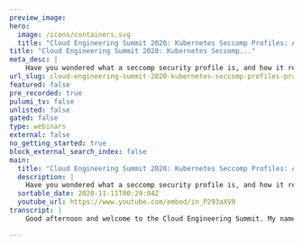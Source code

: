 ```yaml
---
preview_image:
hero:
  image: /icons/containers.svg
  title: "Cloud Engineering Summit 2020: Kubernetes Seccomp Profiles: A Practical Guide"
title: "Cloud Engineering Summit 2020: Kubernetes Seccomp..."
meta_desc: |
    Have you wondered what a seccomp security profile is, and how it relates to Linux Capabilities?
url_slug: cloud-engineering-summit-2020-kubernetes-seccomp-profiles-practical-guide
featured: false
pre_recorded: true
pulumi_tv: false
unlisted: false
gated: false
type: webinars
external: false
no_getting_started: true
block_external_search_index: false
main:
  title: "Cloud Engineering Summit 2020: Kubernetes Seccomp Profiles: A Practical Guide"
  description: |
    Have you wondered what a seccomp security profile is, and how it relates to Linux Capabilities?  Folks often dismiss seccomp profiles and Capabilities as a way of hardening applications as it is too difficult to determine what syscalls are in use by a given application.  In this session we will explore the state of seccomp in Kubernetes and a couple of tools designed to make this more approachable.  Come learn about these super powers!
  sortable_date: 2020-11-11T00:29:04Z
  youtube_url: https://www.youtube.com/embed/in_P293aXV0
transcript: |
    Good afternoon and welcome to the Cloud Engineering Summit. My name is Duffy Cooley and I'm here to talk to you today about secom security profiles. I've been working in this space for about 20 years across a variety of different companies from networking to virtualization. And most recently, I've been working on Nida since about 2016. So for the last four years, um as of this recording, I am unemployed and looking and, and, and exploring what the next thing is going to be for me. You can find me most everywhere at Maui Lion. Uh And recently I've been spending a lot of time on tgak dot IO and the Polis dot IO, both are great websites for keeping track of what's happening inside the cloud native space. And if that's something that's interesting to you, I I highly recommend that you check them out. Let's get started with what is a container? I'm I'm sure you've heard lots and lots of uh descriptions or definitions of what a container is. Uh This is my personal favorite way of understanding what a container is at the end of the day. A container is just a process running on a server somewhere. And the way that we can understand the mapping of that process or the way that we can understand, the way that uh process is isolated from other processes running on that same kernel is through the use of Linux primitives called name spaces. But understand first of all that, that process is running just like any other process on the server. So there's nothing different about this process other than the mapping of of name spaces that the process is constrained to. This is a group of pro of name spaces that are associated with this particular process ID 2452754, right? This process could be an engine X running, it could be an engine X container or it could be an SSH process from somebody logging into the server. It could be any number of these things. And this, this mapping of uh primitives is going to be is going to be available against any process in the kernel, whether they are shared processes associated with the underlying node or whether they are containerized processes because you're running darker on that node. Now, when, as we look at this, one of the things I wanted to make clear is that if I were to like compare this output with the output of another running container, I would see that the mapping, right? These the actual values associated with the C group name space and the I PC name space. And the mount name space and the network name space would disagree, they would be different values. Um And that's actually how we handle that isolation. We're basically tightly coupling that process with its own view of the network through the network name space. And that's why when you ssh into a system and you type IP add or you see all these interfaces, but when you exec into a container, you only see one and it's the same node, we're using these primitives to isolate the view that that process has of the resources that are available to it, right? We can modify the view of the file system. We can modify the view of the Interros communication system. The PD name space right inside of a container PD. One is the is the very first process that runs outside of the container PD. One is probably um the user name space and UTS. There's lots of, there's lots of these primitives um that are here to like help us isolate these processes from one another as they all share the same Linux kernel. The next thing I want to talk to you about is capabilities and capabilities is kind of a a pretty interesting uh not super new capability that is our new, new primitive that is available within the Linux kernel. That allows us to be a little bit more granular, certainly not as granular, but a little bit more granular in the permissions that we can associate with the process. Now, let's break this down a little bit. So starting with kernel 2.2 the Linux kernel divides the privileges traditionally associated with super user into distinct units known as capabilities. So it's like if you think about capabilities, they have the ability to grant a chunk of permission to a user or to a process. Right before that, we had basically a kind of a binary system. You were either going to be root and you'd had access to all the things or you were not route and you would only have access to those things that were kind of a traditional pro uh permission check where like if you were associated with the group and that group had right, access to a given file and you would have the opportunity to write that right to that file, same thing with read and also to modify or delete, right? Um But what's different about this is now we can be even more specific, like maybe what we wanna do is grant the ability to manipulate network interfaces to a process. Um But give them the ability to modify anything in the file system, right? And so we could give them a capability that would allow them to modify anything in the file system, but not let them access net admin. So we, you know, it's big chunks of permissions. Now, this is already a thing that exists within the within and, and this is an example of how you might configure that inside of CODIS. If this is something that you're interested in, you can definitely go to docs dot K dot IO and take a look at the security context topic and you'll find a way to actually explore and configure this stuff. In this example, we're actually granting net admin and time to this particular process. And so the container that we've identified GCR dot IO Google samples, node, hello, 1.0 has the ability to uh administrate the network. So they could do things like inside of the container dump IP tables or turn off of a network, turn off a network interface and those sorts of things. So how does all of this work capabilities can, can grant access to stuff, right? They have the ability to grant a very large chunk of permissions to a given process or to a or a particular user. Sitcom profiles are significantly more granular. They have the ability to filter or block access to uh uh to given calls and they also have the ability to list or um or to add or deny those permissions. Uh And the other thing I wanna call out here is that set is incredibly powerful but it should be used and it will allow and a denial list model otherwise you'll miss stuff. An example of this is that currently as of the 5.8 kernel, there are 345 C calls that can be specifically allowed or denied by a set profile in the X 86 64 architecture. Um And this isn't uh like all of the things. This is just the one that's for X 68 X 86 64. And that number is up from, I think it was like 250 in like the three dot in the in a four dot X kernel, right? So we're always adding more C calls or we're all, you know, further defining more calls. Um And so you have to be really careful about the way that you define a second profile in that you don't, it's not just a deny list because if you're denying only those things that you want to restrict, then as we add Moris calls by default, they would be granted. And so we have to be allow and deny. We got to do both. If you want to see all of the calls that are available in the system, there's a great resource here and I'll show that to you in a little while. The next thing I'm gonna do is I'm gonna describe a tool that I'll be leveraging today to understand a little bit about the way that a given process is configured. Uh And this was written by Jesse Frisell who's done a ton of work, definitely one of my heroes in the space. Um She's done a lot of work on, on, on increasing the security of processes and Docker containers and all of that stuff here is an output of what, uh, kind of a bog stock configured docker uh configuration would work with. Right. And so if we were just to do Docker run of a, of a process, and we take a look at the, um, the, the output of M I contained, we'll be able to derive a couple of different things. We'll be able to see what capabilities have been granted and we'll also be able to see the C calls that have been blocked. So by default, inside of um inside of a docker, when you configure it or when you just, you know, install it and turn it on. When you do a docker run of a process by default, you get all of these system calls blocked and a lot of these make a ton of sense. I mean, if you, if we, if we read through them. So for example, like there's one in here that is uh turning swap on or swap off, right? This actually gives us the ability to manipulate the swap file system as presented to the colonel, right? Which is probably more permission than we want to grant to a containerized process. There's other permissions like the ability to manipulate NFS or the ability to um emit or delete or create a module. There's other permissions like uh pivot root the ability to basically tru into a different file system if you can find access to it. Um And we do a lot of other filtering there as well, right? Like filtering the prop tree, filtering the the um CFS tree, lots of other stuff is actually filtered by Docker by default. Yeah, inside of Cober needs, we have sort of a different output and this is sort of an interesting thing, right? So this is what happens when you do Docker run. This is what happens when you do cube kettle run, right? When you start up a container, and we can see that some of these things are the same, we can see that capabilities have been defined and that capability set is consistent. The app armor profile is set to unconfined, which means that there is no app armor running. And if we look at second profile, it says that it's a disabled. Now, there are some blocks calls that are just inherent in the way that um the container run time inside of it operates. So we still turn off things like swap on, swap off uh load. So uh some other kind of high profile calls that could probably be more permissive. But at the same time, we could see that there's a very large difference between these two values, right? So like for example, uh set time is still available within the container, but it's not set within, but it's not blocked, sorry, it's not blocked in the container, but it is blocked. In the Docker container. Why are these different? So folks like Jess and others did a bunch of research into a reasonable default comm profile and you can see the work, the result of that work at docs dot docker dot com engine security. And they go into exactly why they blocked what and how and and why they consider those things to be risks. So a lot of ton, a ton of great work there and Docker still uses this by default, but Cober needs disables that default CODIS does this mostly because of the implementation detail of multiple containers in a pod, right? When you think about um Docker, when we do a Docker run, we're gonna get one container and that process is pretty well isolated within that container. But within Cober, we have the ability to, to create multiple containers within the same pod. And that means that there's been, we had to think about the way that all of that gets manipulated a little differently. So what do we do? Like what if I actually wanted to make use of that default um uh that default security or sitcom profile that uh Docker presents to us, right? Like what if I actually wanted to make use of that and just inherently increase the security of my processes? Well, before 1 19, you could do that with these sets of annotations. So you can annotate a deployment um or any of the other primitives within that allow you to deploy pods with these sets of annotations. And this is an example of something that you could make use of today, right? So annotations, set security alpha CODIS dot IO. And at the pod level, you can describe runtime default and that will configure your underlying container run time to leverage that default set of permissions. And you can also specify this at a container level by giving the container name instead of the word pod after 1 19 though and 1 19 is out now. So after 1 19, you'll have the ability to do this with the first class thing, right? So you'll be able to actually define this within the spec rather than having to define this at an annotation level, you can define this right there within the spec at the pod level. So within the um so within the pod level, you can describe security context and there's a bunch of other stuff in security context that you can use to also further secure your your applications, you can set the sitcom profile and the type to run time default. And that will also basically follow that very same configuration path and you can do that same thing with containers, right? So spec containers, security context set comm profile type, run time default. Let's go back again for just a moment to what a capo can do when you just do a cube kettle run. And we could take a look at the output here. Um, and remember there's like 22 block calls that compass disabled capabilities are all kind of what we expected. And when we turn on runtime default, we get up 68 block calls. So it's a lot cleaner and it's a lot more in line with what we were expecting from Ducker when we just did Docker run. So this is a, you know, very clear output, right. This is what you can do if you don't turn that on. This is what you can do if you do turn that on. And that really just basically increases the security model for that given process. So why do this stuff at all? Like why is this even interesting? Um And and first, I'll say that there are like three like pretty significant um types of attack against containers that are interesting in the space today, right? The first is supply chain attacks. And I think this is a pretty important one like where did the container image come from? Where did the front of the dependencies within that container image come from? And is there some way for us to validate that, that that came from a a trusted place? Another one is exploitable application bugs, right? So if you, if I ran engine X here and I gave the ability to like uh modify the content of the file system leveraging engine X and that would be kind of a bug, right? And the other one that's interesting is like did some console leave bash behind, right? Did somebody who uh created the configuration, leave me a bunch of uh libraries that I could use once I actually land inside of that container or exploit myself into a shell. Is there some is there are there tools that I can expose or make use of right there inside that container to further exploit the rest of the system? And the last is CS calls against the shared Linux kernel. Now, as I pointed out before containerization is really just process isolation and it really does a pretty decent job of isolating the process from other processes against the Linux kernel. But it doesn't necessarily isolate that that process from the Linux kernel itself, right? These system calls uh that, that the process can make those can be uh pretty permissive on a given process level. And what these tools allow us to do is limit that output, right? Give us, give us the ability to limit or constrain those calls that a process can make, which is a good thing. So to be able to actually pull this off, we kind of need to know what S calls are gonna be used by a process, right? And so there are a couple of different ways to do this. Um One of the ways that has been around for a while is to leverage S trace. So for example, if I were going to use curl uh And I wanted to understand what system calls curl minus ss google dot com would make. This is one way that I can actually go ahead and go about that, right. So I can do s trace for and, and pull all the C calls for a given process. And here are the individuals calls that were made that were, that were called for this given process. And from there, I can actually manipulate, I can create a set comm profile. And we'll look at some examples of set comm profiles here in just a minute um in the demonstration and, and then I can test to make sure that my process is able to run and handle that thing. But there are other tools out there and there's a bunch of, there's a bunch of them. One of the big ones here that I wanna mention is Dockers Slim, which is an incredible tool for allowing you in your build process, right? In your continuous integration or in your build process to evaluate a con a container to understand what calls and generate an app Armer profile for you, generate a Secom profile for you do all of those things for you kind of um programmatically within that thing. Uh They call it Docker Slim because the other thing it will do is it is it will evaluate the underlying file system for that given container image under test, right? So you do Docker run or you do Docker slim of your container, you run your tests, your integration tests against it that evaluate that pro you know, activates all of the code and everything within that container process and then do slim is able to take what it learned about that process and remove everything that is not necessary. So if I had, for example, started with ubuntu and I had a bash in there and a bunch of other things in there that could actually be used by an attacker. If I ran Docker slim against that image, it would be to pull all of the stuff that I didn't use as part of my testing out of that image and give me one flat min image that contains only those things necessary for my process to run or operate as it did under test. So very cool stuff and definitely worth checking out and keeping your eye on. Now, demo time, what I've got is I've got a Cober news cluster stood up leveraging my kind environment and kind is Cober nu and Docker. It's a way of actually bringing up a multi node cluster locally with my kind uh with my uh docker containers on my, on my Linux system. I'm gonna be leveraging a Docker image called an NM echo or it's called echo server and it's put out by Mario Loria. Incredible dude. Um And it gives us the ability to kind of just basically echo. Some of the things that we know about within the container system and we'll be exploring those things as well. The last thing I want to tell point out is that I have uh a new operator called SECO operator. It's not mine, but it's being worked on within the community and it's hosted at SIGS dot K. It's dot IO set operator. And this operator gives us the ability to persist those set profiles that we create down to disk so that they can be leveraged when creating containers. This is actually one of the problems that we, we have when trying to make use of set comp profiles within cooper. So let's get started here. Oop. So first um couple of things. So the c the C call profiles that I was talking or the SC calls I was talking about before. This is a list of all of the system calls that are available within uh the Linux system across all the different architectures, right? And so here's the X 86 1 and minus one means that this si call doesn't exist in X 86 but it looks like it does exist in arm. And this is another one of those things that makes this whole thing rather complex, right? Is that there are C calls that go by a name or maybe go by a different number depending on the different architecture that you're operating. So if you're leveraging X 86 64 this is the column for you but if you're leveraging arm 64 it's a very different column and they might map differently, right? Like the accept this call in X 86 64 is 43 and they accept this call in arm 64 it's 202. So when you're generating that sitcom profile, it's pretty darn important that you understand what the hardware architecture you're aim, you're targeting is and that you, and, and that you evaluate that. So like I said, there are a bunch many, a great, many of different of C calls that are available. Last thing I wanna point out is that um there's been quite a bit of work recently in like, you know, making C calls first class, like I said before, the difference between 1 19 and 1 18. Um And part of that work has been to improve the documentation around it. So if you go to the tutorials, clusters, restricted containers, C calls with set, you'll find a very good tutorial for describing exactly how to go about that. And if that's something that you're interested in or if you want to play with it, this is a great way to jump into it. Uh And they're gonna take you basically through what I I'm about to do in the demonstration. All right. So let's do our get nodes. So we have a four node cluster, we're running 1 19 1, we could all get pause dash A. We see that we're running uh the set operator already, all of these things are present. Let's go into pause and I wanna, I wanna show the difference between a couple of different pods. So let's do DF one do 18 fine pod and 1.19 fine pod. So these are the differences that I was talking about before, like in the 1 18 file in the 1 18 time frame. If you wanted to secure a configuration with a specific uh set profile, you would have to, you would have to describe like where to describe where to find that set profile. And you would do that with an annotation for that particular pod leveraging this particular uh annotation title and then pointing it pointing out where it would be found. In this case. When we say local host, we're talking about a particular directory on the underlying node and that, and that directory is V Lib Cule and then whatever you have on it back here, actually bar Libs Cub Seco and then operator, right? So let's go just take a look at that real quick and make sure that that stuff is present lit sitcom. And here we can see there's a operator folder and then there's also some configuration here right now. This one is not gonna be inside of that operator folder. If I do LS, we're definitely not gonna see the uh the fine grain Jason yet. And that's because I haven't created it yet, but that we're gonna do that in our demonstration. Let's exit this note again. So again, that difference uh just to highlight it, right? Is that in 1 18, we had to do it with an annotation. In 1 19, we now have first class support and we can define it this way instead. Um And you can see the way it's mapping, right? So in the old one, in the annotation, we would say it's a local host type profile. And then we would give a path to where it could be found in the new one, we would just say type local host and then we could give a path to where it would be found. All right, great. Let's move forward. So, because this is a 1 19 cluster, I'm gonna jump into my 1 19 defined pods and I'm gonna go first, I'm gonna go back, I'm jumping into my profiles and take a look at all of these profiles. So I've got a couple of different profiles that I'm gonna describe here. The first one is gonna be this uh audit dot json profile. This is a really interesting profile because what it does is it actually uh allows us to log the C calls that are made by a process. It doesn't deny them, it just logs them. And this gives us a way of actually determining what the um what C calls a process are is making within that run time. The other one, we have is fine grain dot And this is a interesting and this is a kind of an example of a of a security comp profile that gives us the ability to understand uh like the configuration here. So we've got our architectures X 86 64 X 86 and 32 we have a list of set. Uh We have a list of C calls by name and then we have an SE MP action allow right now up here, we have default action SC MP Act. Er and that means that our default action is a deny. OK? Anything not in the allow list will be denied. So if the process within my container tries to make a uh ac I call, that is not in this list, then thats call will be denied by that sitcom profile. Let's take a look at violation Jason. And again, we can see in this case, we just put a blanket deny, everything will be denied. All right. So we've got our three different profiles here. Let's go ahead and deploy them and the way that I'm doing that, let's take a look at the demo profiles here as I've create, I've taken all three of those examples. I've populated them into the SECO operator name space as a config map. And I've given them the name demo profile and I've given them an annotation set security cooper news IO profile. True. And this means that this will uh allow for the set operator to grab these configurations and populate them on disk. So if we go back into our doer exec again, live a sitcom operator, then we can see the demo profile and then we can see our three profiles that we created, right? So what all the sitcom operators doing right now is just taking that config map that I created lever pulling out the actual Secom profiles that I've defined and populating them on disk. And that's an important step because if they're not on disk and I reference them within the container, then the container will not start because there is no profile available on the underlying node. Now remember that that doesn't keep me from making use of runtime default. I can make use of that right away immediately without making any changes, playing with this set operator stuff, any of that stuff. What this is allowing me to do is put a more fine grain and more specific set profile to work for a given process. So let's go back over to our pods here. We're gonna look at the bash runtime pod and in this configuration, right, I've set, use runtime default. I'm actually gonna go ahead and run this bash process or I'm gonna go, go ahead and run this con um Am I contained pause process and let's go ahead and start this up. So let's do qid apply dash F bash one time, just make sure this works right? So cut kettle get pods. So it does work. And if we do cute kid, I describe pod and we can see that the configuration up here at the top, uh it actually backward populated the annotation, but inside of the configuration of that pod, it's now running under that um under that in that state with the with the configuration of se set profiles happening. So if I jump in here, keep Kiddle exact, I bash and I do am I contained, then we can see those 65 prof uh 65 blocks calls, we see filtering and so we can see that this process totally worked, which is great. And if I were to do cube kettle run it bash image equals that same image, then we can see the difference, right? So with runtime default, very much more secured without runtime default, not nearly as secured. OK? Cut, it'll get pods actually cut, get. So we can see our, our two pods, right? One running bash, one running uh run pod. All right. So next thing we're gonna do is we're gonna go ahead and deploy a more specific example. So let's take a look at fine pod. Now, fine pod is gonna make use of the Maori Lion echo server and we're gonna turn on all of the, you know, the, the, the fine grained configuration and we're gonna see if we can get this thing running the way that we had it before right. So we do kettle apply dash F fine pod. If you cannot get pads, no tile logs fine. We can see that it's not operating correctly, it's not kicking up. And that is because, oh, apparently I have set the path to something incorrectly. So we can see that in this warning error. It's telling me that the configuration, the sitcom profile that I've described seco operator demo profile fine grain con dot JSON isn't where it was expected to be. So we can actually modify that. So yeah, see the path is actually set operator setup, operator demo profile. And so, all right. So let's do cube, delete Natasha, fine cut little apply dash of fine pod. You could all get pods now it's working. So it's just a passing problem. But anyway, so that's all working. And that's actually the demonstration that I had for you. This gives you the ability to actually configure uh a se a custom set profile uh and the ability to make sure that that's working. So it's a great set of tools. Uh And like that is how that works. Let's do one more. Um Let's do one more example of the violation pod here, you can apply dash F violation pod. You could all get pods and we will see that this will fail and we'll see that the output is different, right? It's not failing because the pod wasn't able to be created. It's failing because of an error. So Q could all violation pod, no logs, cute little describe pod violation pod. And we don't, we're not seeing any output, but we know uh inherently at this point, we know it's because all of the system calls have been blocked and it means that we are not able to actually start any process because any system call that would be uh made against that Linux kernel would just be denied. Right? And so the the debugging isn't super great yet. Um But it does tell us that it was terminated in error. And uh and we can understand like that, it's likely because of the configuration of that sitcom profile. So that's one of the challenges that we have with this particular model is that the debugging isn't super awesome, but it is what it is. All right, let's go back to our slides and let me give a shout out to the amazing community behind the kind project, the magnificent Mr Daniel Mangum, who actually has been doing a lot of uh uh work on, on uh spreading the word on this stuff and actually doing a lot of the work behind the scenes for the operator. The amazing log has put up a bunch of different um incredible talks on sitcom profiles and all of those things. And Sasha Gunner also just putting in the work to actually get all getting all of these things to the place where they can be supported within, within um here's my references slide. I'll leave this up for just a moment so that you can see where it is. Again, if you wanted to, if you want to see this content, the slides uh that are are available at TJ IK dot IO slash uh set and you can find it there. All right. So everything is uh all of my references are here. Make sure you take your screenshot now so that you can go check those things out. They're all incredible and thank you so much for your time. Uh Find me online at Maui Land and have a great, great rest of the event. Cheers.

---
```

